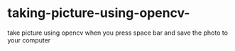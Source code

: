 # taking-picture-using-opencv-
take picture using opencv when you press space bar and save the photo to your computer
